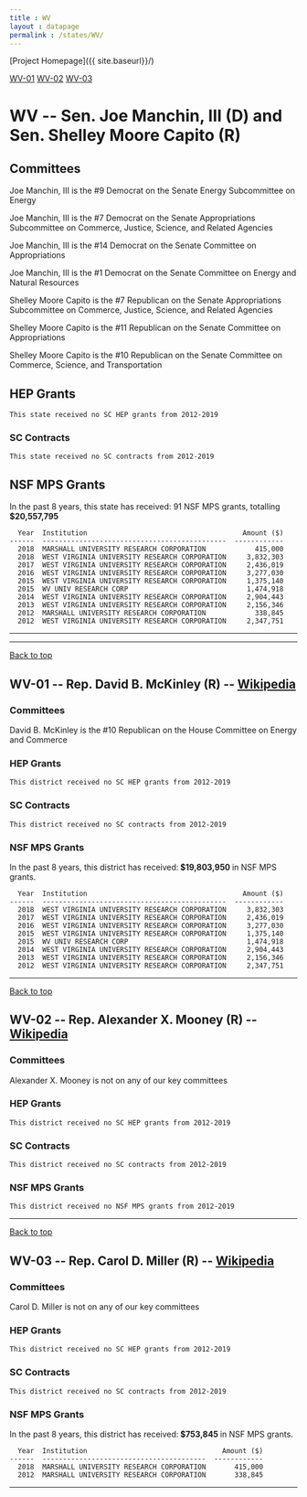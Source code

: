 ```yaml
---
title : WV
layout : datapage
permalink : /states/WV/
---
```

<a name="top"></a>
[Project Homepage]({{ site.baseurl}}/)


[WV-01](#WV-01)  [WV-02](#WV-02)  [WV-03](#WV-03)  

# WV -- Sen. Joe Manchin, III (D) and  Sen. Shelley Moore Capito (R)
## Committees
Joe Manchin, III is the #9 Democrat on the Senate Energy Subcommittee on Energy 

Joe Manchin, III is the #7 Democrat on the Senate Appropriations Subcommittee on Commerce, Justice, Science, and Related Agencies 

Joe Manchin, III is the #14 Democrat on the Senate Committee on Appropriations 

Joe Manchin, III is the #1 Democrat on the Senate Committee on Energy and Natural Resources 

Shelley Moore Capito is the #7 Republican on the Senate Appropriations Subcommittee on Commerce, Justice, Science, and Related Agencies 

Shelley Moore Capito is the #11 Republican on the Senate Committee on Appropriations 

Shelley Moore Capito is the #10 Republican on the Senate Committee on Commerce, Science, and Transportation 

## HEP Grants
```
This state received no SC HEP grants from 2012-2019
```
### SC Contracts
```
This state received no SC contracts from 2012-2019
```
## NSF MPS Grants
In the past 8 years, this state has received:
91 NSF MPS grants, totalling <b> $20,557,795</b>
```
  Year  Institution                                      Amount ($)
------  ---------------------------------------------  ------------
  2018  MARSHALL UNIVERSITY RESEARCH CORPORATION            415,000
  2018  WEST VIRGINIA UNIVERSITY RESEARCH CORPORATION     3,832,303
  2017  WEST VIRGINIA UNIVERSITY RESEARCH CORPORATION     2,436,019
  2016  WEST VIRGINIA UNIVERSITY RESEARCH CORPORATION     3,277,030
  2015  WEST VIRGINIA UNIVERSITY RESEARCH CORPORATION     1,375,140
  2015  WV UNIV RESEARCH CORP                             1,474,918
  2014  WEST VIRGINIA UNIVERSITY RESEARCH CORPORATION     2,904,443
  2013  WEST VIRGINIA UNIVERSITY RESEARCH CORPORATION     2,156,346
  2012  MARSHALL UNIVERSITY RESEARCH CORPORATION            338,845
  2012  WEST VIRGINIA UNIVERSITY RESEARCH CORPORATION     2,347,751
```
---
---
<a name="WV-01"></a>
[Back to top](#top)
## WV-01 -- Rep. David B. McKinley (R) -- [Wikipedia](https://en.wikipedia.org/wiki/WV-01)
### Committees
David B. McKinley is the #10 Republican on the House Committee on Energy and Commerce 

### HEP Grants
```
This district received no SC HEP grants from 2012-2019
```
### SC Contracts
```
This district received no SC contracts from 2012-2019
```
### NSF MPS Grants
In the past 8 years, this district has received:<b> $19,803,950 </b>in NSF MPS grants.
```
  Year  Institution                                      Amount ($)
------  ---------------------------------------------  ------------
  2018  WEST VIRGINIA UNIVERSITY RESEARCH CORPORATION     3,832,303
  2017  WEST VIRGINIA UNIVERSITY RESEARCH CORPORATION     2,436,019
  2016  WEST VIRGINIA UNIVERSITY RESEARCH CORPORATION     3,277,030
  2015  WEST VIRGINIA UNIVERSITY RESEARCH CORPORATION     1,375,140
  2015  WV UNIV RESEARCH CORP                             1,474,918
  2014  WEST VIRGINIA UNIVERSITY RESEARCH CORPORATION     2,904,443
  2013  WEST VIRGINIA UNIVERSITY RESEARCH CORPORATION     2,156,346
  2012  WEST VIRGINIA UNIVERSITY RESEARCH CORPORATION     2,347,751
```
---
<a name="WV-02"></a>
[Back to top](#top)
## WV-02 -- Rep. Alexander X. Mooney (R) -- [Wikipedia](https://en.wikipedia.org/wiki/WV-02)
### Committees
Alexander X. Mooney is not on any of our key committees 

### HEP Grants
```
This district received no SC HEP grants from 2012-2019
```
### SC Contracts
```
This district received no SC contracts from 2012-2019
```
### NSF MPS Grants
```
This district received no NSF MPS grants from 2012-2019
```
---
<a name="WV-03"></a>
[Back to top](#top)
## WV-03 -- Rep. Carol D. Miller (R) -- [Wikipedia](https://en.wikipedia.org/wiki/WV-03)
### Committees
Carol D. Miller is not on any of our key committees 

### HEP Grants
```
This district received no SC HEP grants from 2012-2019
```
### SC Contracts
```
This district received no SC contracts from 2012-2019
```
### NSF MPS Grants
In the past 8 years, this district has received:<b> $753,845 </b>in NSF MPS grants.
```
  Year  Institution                                 Amount ($)
------  ----------------------------------------  ------------
  2018  MARSHALL UNIVERSITY RESEARCH CORPORATION       415,000
  2012  MARSHALL UNIVERSITY RESEARCH CORPORATION       338,845
```
---
